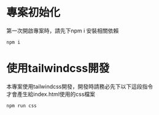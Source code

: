 # 專案初始化
第一次開啟專案時，請先下npm i 安裝相關依賴
```
npm i 
```
# 使用tailwindcss開發
本專案使用tailwindcss開發，開發時請務必先下以下這段指令<br/>
才會產生給index.html使用的css檔案
```
npm run css
```